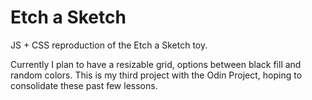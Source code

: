 # Etch a Sketch 

JS + CSS reproduction of the Etch a Sketch toy. 

Currently I plan to have a resizable grid, options between black fill and random colors.
This is my third project with the Odin Project, hoping to consolidate these past few lessons. 
